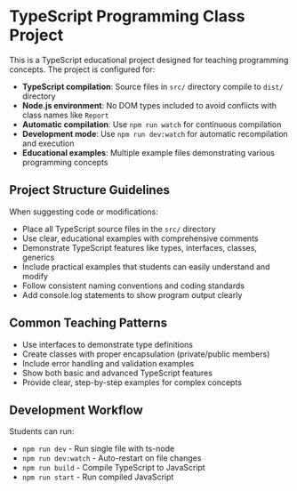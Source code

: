 <!-- Use this file to provide workspace-specific custom instructions to Copilot. For more details, visit https://code.visualstudio.com/docs/copilot/copilot-customization#_use-a-githubcopilotinstructionsmd-file -->

# TypeScript Programming Class Project

This is a TypeScript educational project designed for teaching programming concepts. The project is configured for:

- **TypeScript compilation**: Source files in `src/` directory compile to `dist/` directory
- **Node.js environment**: No DOM types included to avoid conflicts with class names like `Report`
- **Automatic compilation**: Use `npm run watch` for continuous compilation
- **Development mode**: Use `npm run dev:watch` for automatic recompilation and execution
- **Educational examples**: Multiple example files demonstrating various programming concepts

## Project Structure Guidelines

When suggesting code or modifications:

- Place all TypeScript source files in the `src/` directory
- Use clear, educational examples with comprehensive comments
- Demonstrate TypeScript features like types, interfaces, classes, generics
- Include practical examples that students can easily understand and modify
- Follow consistent naming conventions and coding standards
- Add console.log statements to show program output clearly

## Common Teaching Patterns

- Use interfaces to demonstrate type definitions
- Create classes with proper encapsulation (private/public members)
- Include error handling and validation examples
- Show both basic and advanced TypeScript features
- Provide clear, step-by-step examples for complex concepts

## Development Workflow

Students can run:

- `npm run dev` - Run single file with ts-node
- `npm run dev:watch` - Auto-restart on file changes
- `npm run build` - Compile TypeScript to JavaScript
- `npm run start` - Run compiled JavaScript
